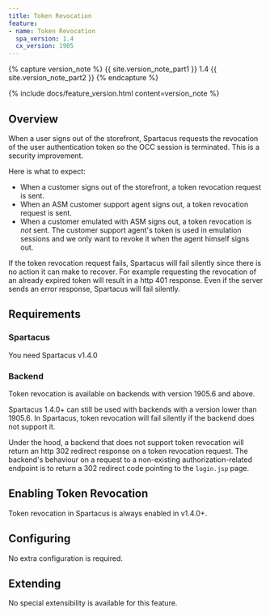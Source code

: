 ```yaml
---
title: Token Revocation
feature:
- name: Token Revocation
  spa_version: 1.4
  cx_version: 1905
---
```


{% capture version_note %}
{{ site.version_note_part1 }} 1.4 {{ site.version_note_part2 }}
{% endcapture %}

{% include docs/feature_version.html content=version_note %}

## Overview

When a user signs out of the storefront, Spartacus requests the revocation of the user authentication token so the OCC session is terminated. This is a security improvement.

Here is what to expect:

- When a customer signs out of the storefront, a token revocation request is sent.
- When an ASM customer support agent signs out, a token revocation request is sent.
- When a customer emulated with ASM signs out, a token revocation is _not_ sent. The customer support agent's token is used in emulation sessions and we only want to revoke it when the agent himself signs out.

If the token revocation request fails, Spartacus will fail silently since there is no action it can make to recover. For example requesting the revocation of an already expired token will result in a http 401 response. Even if the server sends an error response, Spartacus will fail silently.

## Requirements

### Spartacus

You need Spartacus v1.4.0

### Backend

Token revocation is available on backends with version 1905.6 and above.

Spartacus 1.4.0+ can still be used with backends with a version lower than 1905.6. In Spartacus, token revocation will fail silently if the backend does not support it.

Under the hood, a backend that does not support token revocation will return an http 302 redirect response on a token revocation request. The backend's behaviour on a request to a non-existing authorization-related endpoint is to return a 302 redirect code pointing to the `login.jsp` page.

## Enabling Token Revocation

Token revocation in Spartacus is always enabled in v1.4.0+.

## Configuring

No extra configuration is required.

## Extending

No special extensibility is available for this feature.
